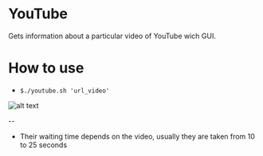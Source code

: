# YouTube
 Gets information about a particular video of YouTube wich GUI.

# How to use
* `$./youtube.sh 'url_video'`


![alt text](/home/karan/Imagens/gif-animada.gif)

--

* Their waiting time depends on the video, usually they are taken from 10 to 25 seconds

